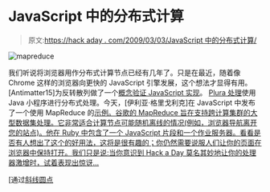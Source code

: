 # JavaScript 中的分布式计算

> 原文:[https://hack aday . com/2009/03/03/JavaScript 中的分布式计算/](https://hackaday.com/2009/03/03/distributed-computing-in-javascript/)

![mapreduce](../Images/4895cc0e2a7a7c56515d749edacf9467.png "mapreduce")

我们听说将浏览器用作分布式计算节点已经有几年了。只是在最近，随着像 Chrome 这样的浏览器向更快的 JavaScript 引擎发展，这个想法才显得有用。[Antimatter15]为反转散列做了一个[概念验证 JavaScript 实现](http://jsdc.appspot.com/)。 [Plura 处理](http://www.pluraprocessing.com/index.html "Plura Processing")使用 Java 小程序进行分布式处理。今天，[伊利亚·格里戈利克]在 JavaScript 中发布了一个使用 MapReduce 的[示例。谷歌的 MapReduce 旨在支持跨计算集群的大型数据集处理。它非常适合计算节点可能随机离线的情况(例如，浏览器导航离开您的站点)。他在 Ruby 中包含了一个 JavaScript 片段和一个作业服务器。看看是否有人想出了这个的好用法，这将是很有趣的；你仍然需要说服人们让你的页面在浏览器中保持打开。我们只是说:当你意识到 Hack a Day 莫名其妙地让你的处理器激增时，试着表现出惊讶…](http://www.igvita.com/2009/03/03/collaborative-map-reduce-in-the-browser/ "Collaborative Map-Reduce in the Browser - igvita.com")

[通过[斜线圆点](http://tech.slashdot.org/article.pl?sid=09/03/03/1910207 "Slashdot | Collaborative Map-Reduce In the Browser")